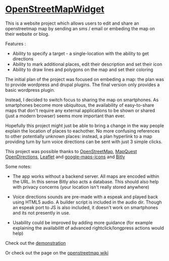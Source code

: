 [OpenStreetMapWidget](http://sandra-milanovic.github.com/OpenStreetMapWidget/)
===============

This is a website project which allows users to edit and share an openstreetmap 
map by sending an sms / email or embeding the map on their website or blog.

Features :

 * Ability to specify a target - a single-location with the ability to get directions
 * Ability to mark additional places, edit their description and set their icon
 * Ability to draw lines and polygons on the map and set their coloring

The initial plan of the project was focused on embeding a map: the
plan was to provide wordpress and drupal plugins. The final version only
provides a basic wordpress plugin. 

Instead, I decided to switch focus to sharing the map on smartphones.
As smartphones become more ubiquitous, the availability of easy-to-share
maps that don't require any external applications to be shown or shared
(just a modern browser) seems more important than ever. 

Hopefully this project might just be able to bring a change in the way people 
explain the location of places to eachother. No more confusing references
to other potentially unknown places: instead, a plan hyperlink to a map providing
turn by turn voice directions can be sent with just 3 simple clicks.

This project was possible thanks to [OpenStreetMap](http://openstreetmap.org), 
[MapQuest OpenDirections](http://developer.mapquest.com/web/products/open/directions-service), 
[Leaflet](http://leaflet.cloudmade.com/) and [google-maps-icons](http://code.google.com/p/google-maps-icons/)
and [Bitly](https://bitly.com/)

Some notes:

* The app works without a backend server. All maps are encoded within the URL. 
  In this sense Bitly also acts a database. This should also help with
  privacy concerns (your location isn't really stored anywhere)

* Voice directions sounds are pre-made with a espeak and played back using HTML5 audio. 
  A builder script is included in the audio dir. Though an espeak port to JS is 
  also included, it doesn't work on smartphones and its not presently in use.

* Usability could be improved by adding more guidance (for example explaining the 
  availabilitt of advanced rightclick/longpress actions would help)

Check out the [demonstration](http://sandra-milanovic.github.com/OpenStreetMapWidget/)

Or check out the page on the [openstreetmap wiki](http://wiki.openstreetmap.org/wiki/Google_Summer_of_Code/2012/OSM_widget_constructor)
